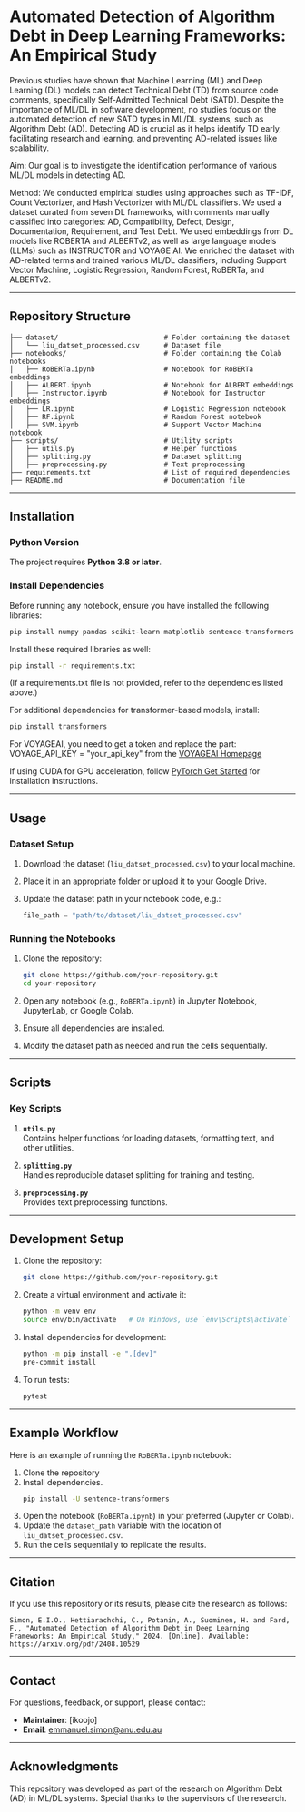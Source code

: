 # **Automated Detection of Algorithm Debt in Deep Learning Frameworks: An Empirical Study**

Previous studies have shown that Machine Learning (ML) and Deep Learning (DL) models can detect Technical Debt (TD) from source code comments, specifically Self-Admitted Technical Debt (SATD). Despite the importance of ML/DL in software development, no studies focus on the automated detection of new SATD types in ML/DL systems, such as Algorithm Debt (AD). Detecting AD is crucial as it helps identify TD early, facilitating research and learning, and preventing AD-related issues like scalability.

Aim: Our goal is to investigate the identification performance of various ML/DL models in detecting AD.

Method: We conducted empirical studies using approaches such as TF-IDF, Count Vectorizer, and Hash Vectorizer with ML/DL classifiers. We used a dataset curated from seven DL frameworks, with comments manually classified into categories: AD, Compatibility, Defect, Design, Documentation, Requirement, and Test Debt. We used embeddings from DL models like ROBERTA and ALBERTv2, as well as large language models (LLMs) such as INSTRUCTOR and VOYAGE AI. We enriched the dataset with AD-related terms and trained various ML/DL classifiers, including Support Vector Machine, Logistic Regression, Random Forest, RoBERTa, and ALBERTv2.

---

## **Repository Structure**

```
├── dataset/                          # Folder containing the dataset
│   └── liu_datset_processed.csv      # Dataset file
├── notebooks/                        # Folder containing the Colab notebooks
│   ├── RoBERTa.ipynb                 # Notebook for RoBERTa embeddings
│   ├── ALBERT.ipynb                  # Notebook for ALBERT embeddings
│   ├── Instructor.ipynb              # Notebook for Instructor embeddings
│   ├── LR.ipynb                      # Logistic Regression notebook
│   ├── RF.ipynb                      # Random Forest notebook
│   ├── SVM.ipynb                     # Support Vector Machine notebook
├── scripts/                          # Utility scripts
│   ├── utils.py                      # Helper functions
│   ├── splitting.py                  # Dataset splitting
│   ├── preprocessing.py              # Text preprocessing
├── requirements.txt                  # List of required dependencies
├── README.md                         # Documentation file
```

---

## **Installation**

### **Python Version**

The project requires **Python 3.8 or later**.

### **Install Dependencies**
Before running any notebook, ensure you have installed the following libraries:

```bash
pip install numpy pandas scikit-learn matplotlib sentence-transformers
```

Install these required libraries as well:

```bash
pip install -r requirements.txt
```
(If a requirements.txt file is not provided, refer to the dependencies listed above.)

For additional dependencies for transformer-based models, install:

```bash
pip install transformers
```

For VOYAGEAI, you need to get a token and replace the part: VOYAGE_API_KEY = "your_api_key" from the [VOYAGEAI Homepage](https://dash.voyageai.com/api-keys)

If using CUDA for GPU acceleration, follow [PyTorch Get Started](https://pytorch.org/get-started/locally/) for installation instructions.

---

## **Usage**

### **Dataset Setup**

1. Download the dataset (`liu_datset_processed.csv`) to your local machine.
2. Place it in an appropriate folder or upload it to your Google Drive.
3. Update the dataset path in your notebook code, e.g.:

   ```python
   file_path = "path/to/dataset/liu_datset_processed.csv"
   ```

### **Running the Notebooks**

1. Clone the repository:

   ```bash
   git clone https://github.com/your-repository.git
   cd your-repository
   ```

2. Open any notebook (e.g., `RoBERTa.ipynb`) in Jupyter Notebook, JupyterLab, or Google Colab.
3. Ensure all dependencies are installed.
4. Modify the dataset path as needed and run the cells sequentially.

---

## **Scripts**

### **Key Scripts**

1. **`utils.py`**  
   Contains helper functions for loading datasets, formatting text, and other utilities.

2. **`splitting.py`**  
   Handles reproducible dataset splitting for training and testing.

3. **`preprocessing.py`**  
   Provides text preprocessing functions.
---

## **Development Setup**

1. Clone the repository:

   ```bash
   git clone https://github.com/your-repository.git
   ```

2. Create a virtual environment and activate it:

   ```bash
   python -m venv env
   source env/bin/activate   # On Windows, use `env\Scripts\activate`
   ```

3. Install dependencies for development:

   ```bash
   python -m pip install -e ".[dev]"
   pre-commit install
   ```

4. To run tests:

   ```bash
   pytest
   ```

---

## **Example Workflow**

Here is an example of running the `RoBERTa.ipynb` notebook:

1. Clone the repository
2. Install dependencies.
   ```bash
   pip install -U sentence-transformers
   ```
4. Open the notebook (`RoBERTa.ipynb`) in your preferred (Jupyter or Colab).
5. Update the `dataset_path` variable with the location of `liu_datset_processed.csv`.
6. Run the cells sequentially to replicate the results.

---

## **Citation**

If you use this repository or its results, please cite the research as follows:

```plaintext
Simon, E.I.O., Hettiarachchi, C., Potanin, A., Suominen, H. and Fard, F., "Automated Detection of Algorithm Debt in Deep Learning Frameworks: An Empirical Study," 2024. [Online]. Available: https://arxiv.org/pdf/2408.10529
```

---

## **Contact**

For questions, feedback, or support, please contact:

- **Maintainer**: [ikoojo]
- **Email**: emmanuel.simon@anu.edu.au

---

## **Acknowledgments**

This repository was developed as part of the research on Algorithm Debt (AD) in ML/DL systems. Special thanks to the supervisors of the research.
